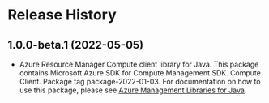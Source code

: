 # Release History

## 1.0.0-beta.1 (2022-05-05)

- Azure Resource Manager Compute client library for Java. This package contains Microsoft Azure SDK for Compute Management SDK. Compute Client. Package tag package-2022-01-03. For documentation on how to use this package, please see [Azure Management Libraries for Java](https://aka.ms/azsdk/java/mgmt).
